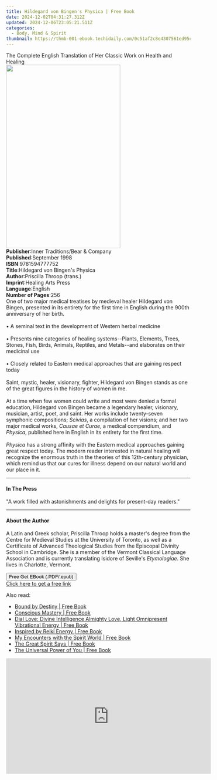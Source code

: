 ```yaml
---
title: Hildegard von Bingen's Physica | Free Book
date: 2024-12-02T04:31:27.312Z
updated: 2024-12-06T23:05:21.511Z
categories:
  - Body, Mind & Spirit
thumbnail: https://thmb-001-ebook.techidaily.com/0c51af2c8e4307561ed95c43dead5adf8421463cbdd48a0e1320c0c40635b108.jpg
---
```

<main id="book-container">
  <div class="flex flex-col">
    <div class="book-brief flex-1 py-6 px-4 sm:p-6 md:py-10 md:px-8">
      <!-- brief-->
      <div class="book-brief-main">
        The Complete English Translation of Her Classic Work on Health and
        Healing
      </div>
    </div>
    <div
      class="book-meta-info flex-1 grid gap-4 col-start-1 col-end-3 row-start-1 sm:mb-6 sm:grid-cols-4 lg:gap-6 lg:col-start-2 lg:row-end-6 lg:row-span-6 lg:mb-0"
    >
      <div
        class="book-meta-info-left place-content-center mt-4 p-4 text-sm leading-6 col-start-2 col-span-2 dark:text-slate-400"
      >
        <img
          class="w-full h-500 object-cover rounded-lg sm:h-255 sm:col-span-2 lg:col-span-full"
          src="https://img-001-ebook.techidaily.com/3b40a5b100b14ba6b1c1d73eddd01b49cf9ebf5c613c881b3789805882b5464f.jpg"
          alt=""
          width="312"
          height="500"
        />
      </div>
      <div
        class="book-meta-info-right mt-2 col-start-1 row-start-2 col-span-3 self-center"
      >
        <!-- meta data  -->
        <div class="flex flex-col px-4 md:px-8">
          <div class="flex-1">
            <strong>Publisher</strong>:<span class="px-2"
              >Inner Traditions/Bear &amp; Company</span
            >
          </div>
          <div class="flex-1">
            <strong>Published</strong>:<span class="px-2">September 1998</span>
          </div>
          <div class="flex-1">
            <strong>ISBN</strong>:<span class="px-2">9781594777752</span>
          </div>
          <div class="flex-1">
            <strong>Title</strong>:<span class="px-2"
              >Hildegard von Bingen&#39;s Physica</span
            >
          </div>
          <div class="flex-1">
            <strong>Author</strong>:<span class="px-2"
              >Priscilla Throop (trans.)</span
            >
          </div>
          <div class="flex-1">
            <strong>Imprint</strong>:<span class="px-2"
              >Healing Arts Press</span
            >
          </div>
          <div class="flex-1">
            <strong>Language</strong>:<span class="px-2">English</span>
          </div>
          <div class="flex-1">
            <strong>Number of Pages</strong>:<span class="px-2">256</span>
          </div>
        </div>
      </div>
    </div>
    <div class="book-description flex-1 py-6 px-4 sm:p-6 md:py-10 md:px-8">
      <div class="book-description-main">
        <div accordion-content="" id="description">
          One of two major medical treatises by medieval healer Hildegard von
          Bingen, presented in its entirety for the first time in English during
          the 900th anniversary of her birth. <br /><br />• A seminal text in
          the development of Western herbal medicine <br /><br />• Presents nine
          categories of healing systems--Plants, Elements, Trees, Stones, Fish,
          Birds, Animals, Reptiles, and Metals--and elaborates on their
          medicinal use <br /><br />• Closely related to Eastern medical
          approaches that are gaining respect today <br /><br />Saint, mystic,
          healer, visionary, fighter, Hildegard von Bingen stands as one of the
          great figures in the history of women in me. <br /><br />At a time
          when few women could write and most were denied a formal education,
          Hildegard von Bingen became a legendary healer, visionary, musician,
          artist, poet, and saint. Her works include twenty-seven symphonic
          compositions; <i>Scivias</i>, a compilation of her visions; and her
          two major medical works, <i>Causae et Curae</i>, a medical compendium,
          and <i>Physica</i>, published here in English in its entirety for the
          first time. <br /><br /><i>Physica</i> has a strong affinity with the
          Eastern medical approaches gaining great respect today. The modern
          reader interested in natural healing will recognize the enormous truth
          in the theories of this 12th-century physician, which remind us that
          our cures for illness depend on our natural world and our place in it.
        </div>
        <div class="accordion-fader"></div>
      </div>
    </div>
    <div class="book-excerpts flex-1 py-6 px-4 sm:p-6 md:py-10 md:px-8">
      <!-- excerpts-->
      <div class="book-excerpts-main">
        <hr />
        <h4 class="placeholder placeholder-heading">
          <span>In The Press</span>
        </h4>
        <p>
          "A work filled with astonishments and delights for present-day
          readers."
        </p>
      </div>
    </div>
    <div class="book-about-author flex-1 py-6 px-4 sm:p-6 md:py-10 md:px-8">
      <!-- about author-->
      <div class="book-main-author-main">
        <hr />
        <h4 class="placeholder placeholder-heading">
          <span>About the Author</span>
        </h4>
        <p>
          A Latin and Greek scholar, Priscilla Throop holds a master's degree
          from the Centre for Medieval Studies at the University of Toronto, as
          well as a Certificate of Advanced Theological Studies from the
          Episcopal Divinity School in Cambridge. She is a member of the Vermont
          Classical Language Association and is currently translating Isidore of
          Seville's <i>Etymologiae</i>. She lives in Charlotte, Vermont.
        </p>
      </div>
    </div>
    <div class="book-free-get flex-1 py-6 px-4 sm:p-6 md:py-10 md:px-8">
      <button
        id="btn-free-get"
        class="bg-blue-500 hover:bg-blue-700 text-white font-bold py-2 px-4 rounded"
      >
        Free Get EBook (.PDF/.epub)
      </button>
      <div id="countdown-display" class="px-2 text-lg mt-2"></div>
      <a
        id="free-link"
        class="hidden bg-blue-500 hover:bg-blue-700 text-white font-bold py-2 px-4 rounded"
        href="https://www.ebooks.com/en-us/book/95782906/hildegard-von-bingen-s-physica/priscilla-throop/"
        target="_blank"
        >Click here to get a free link</a
      >
    </div>
    <script>
      let countdownTime = 0;
      let countdownInterval = null;
      document
        .getElementById('btn-free-get')
        .addEventListener('click', startCountdown);
      function startCountdown() {
        countdownTime = new Date().getTime() + 60000 * 3;
        countdownInterval = setInterval(updateCountdown, 1000);
        document.getElementById('btn-free-get').disabled = true;
        document
          .getElementById('btn-free-get')
          .classList.add('bg-gray-500', 'cursor-not-allowed');
      }
      function updateCountdown() {
        let currentTime = new Date().getTime();
        let timeLeft = countdownTime - currentTime;
        let secondsLeft = Math.floor(timeLeft / 1000);
        document.getElementById('countdown-display').innerHTML =
          `Remaining time: ${secondsLeft} seconds.`;
        if (secondsLeft <= 0) {
          clearInterval(countdownInterval);
          document.getElementById('btn-free-get').classList.add('hidden');
          document.getElementById('free-link').classList.remove('hidden');
          document.getElementById('countdown-display').innerHTML = '';
        }
      }
    </script>
  </div>
</main>

<ins class="adsbygoogle"
      style="display:block"
      data-ad-client="ca-pub-7571918770474297"
      data-ad-slot="8358498916"
      data-ad-format="auto"
      data-full-width-responsive="true"></ins>
    

<span class="atpl-alsoreadstyle">Also read:</span>
<div><ul>
<li><a href="https://novels-ebooks.techidaily.com/138590533-9781452542706-bound-by-destiny/"><u>Bound by Destiny | Free Book</u></a></li>
<li><a href="https://novels-ebooks.techidaily.com/138590691-9781452536279-conscious-mastery/"><u>Conscious Mastery | Free Book</u></a></li>
<li><a href="https://novels-ebooks.techidaily.com/138590480-9781452539287-dial-love-divine-intelligence-almighty-love-light-omnipresent-vibrational-energy/"><u>Dial Love: Divine Intelligence Almighty Love, Light Omnipresent Vibrational Energy | Free Book</u></a></li>
<li><a href="https://novels-ebooks.techidaily.com/138590599-9781452550930-inspired-by-reiki-energy/"><u>Inspired by Reiki Energy | Free Book</u></a></li>
<li><a href="https://novels-ebooks.techidaily.com/138590730-9781452504490-my-encounters-with-the-spirit-world/"><u>My Encounters with the Spirit World | Free Book</u></a></li>
<li><a href="https://novels-ebooks.techidaily.com/138590522-9781452551388-the-great-spirit-says/"><u>The Great Spirit Says | Free Book</u></a></li>
<li><a href="https://novels-ebooks.techidaily.com/138590695-9781452539867-the-universal-power-of-you/"><u>The Universal Power of You | Free Book</u></a></li>
</ul></div>

<!-- affiliate ads begin -->
<iframe width="560" height="315" src="https://www.youtube.com/embed/qv4Qm7kpeMs?si=9fv5SOS5a2DvixTK" title="YouTube video player" frameborder="0" allow="accelerometer; autoplay; clipboard-write; encrypted-media; gyroscope; picture-in-picture; web-share" referrerpolicy="strict-origin-when-cross-origin" allowfullscreen></iframe>
<!-- affiliate ads end -->

